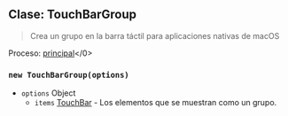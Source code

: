 ## Clase: TouchBarGroup

> Crea un grupo en la barra táctil para aplicaciones nativas de macOS

Proceso: [principal](../glossary.md#main-process)</0>

### `new TouchBarGroup(options)`

* `options` Object
  * `items` [TouchBar](touch-bar.md) - Los elementos que se muestran como un grupo.
